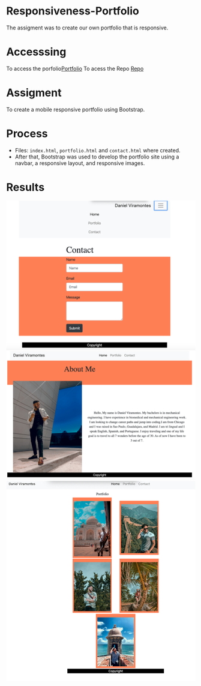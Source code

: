 # Responsiveness-Portfolio
The assigment was to create our own portfolio that is responsive. 

# Accesssing 
To access the porfolio[Portfolio](https://danielviram.github.io/Responsiveness-Portfolio/)
To acess the Repo [Repo](https://github.com/danielviram/Responsiveness-Portfolio)

# Assigment
 To create a mobile responsive portfolio using Bootstrap.

 # Process
* Files: `index.html`, `portfolio.html` and `contact.html` where created.
* After that, Bootstrap was used to develop the portfolio site using 
 a navbar, a responsive layout, and responsive images. 

# Results 
![Screenshot](Contact.png)
![Screenshot](Home.png)
![Screenshot](Portfolio.png)



